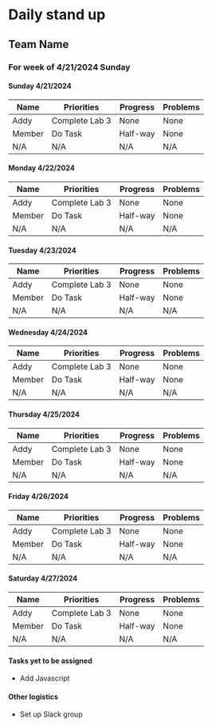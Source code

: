 # Daily stand up

## Team Name
### For week of 4/21/2024 Sunday

#### Sunday 4/21/2024
| Name | Priorities | Progress | Problems |
| ---- | ---------- | -------- | -------- |
| Addy | Complete Lab 3 | None | None |
| Member | Do Task | Half-way | None |
| N/A | N/A | N/A | N/A |

#### Monday 4/22/2024
| Name | Priorities | Progress | Problems |
| ---- | ---------- | -------- | -------- |
| Addy | Complete Lab 3 | None | None |
| Member | Do Task | Half-way | None |
| N/A | N/A | N/A | N/A |

#### Tuesday 4/23/2024
| Name | Priorities | Progress | Problems |
| ---- | ---------- | -------- | -------- |
| Addy | Complete Lab 3 | None | None |
| Member | Do Task | Half-way | None |
| N/A | N/A | N/A | N/A |

#### Wednesday 4/24/2024
| Name | Priorities | Progress | Problems |
| ---- | ---------- | -------- | -------- |
| Addy | Complete Lab 3 | None | None |
| Member | Do Task | Half-way | None |
| N/A | N/A | N/A | N/A |

#### Thursday 4/25/2024
| Name | Priorities | Progress | Problems |
| ---- | ---------- | -------- | -------- |
| Addy | Complete Lab 3 | None | None |
| Member | Do Task | Half-way | None |
| N/A | N/A | N/A | N/A |

#### Friday 4/26/2024
| Name | Priorities | Progress | Problems |
| ---- | ---------- | -------- | -------- |
| Addy | Complete Lab 3 | None | None |
| Member | Do Task | Half-way | None |
| N/A | N/A | N/A | N/A |

#### Saturday 4/27/2024
| Name | Priorities | Progress | Problems |
| ---- | ---------- | -------- | -------- |
| Addy | Complete Lab 3 | None | None |
| Member | Do Task | Half-way | None |
| N/A | N/A | N/A | N/A |

#### Tasks yet to be assigned
- Add Javascript

#### Other logistics
- Set up Slack group
